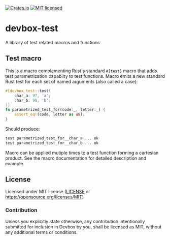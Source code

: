 [![Crates.io](https://img.shields.io/crates/v/devbox-test.svg)](https://crates.io/crates/devbox-test)
[![MIT licensed](https://img.shields.io/badge/license-MIT-blue.svg)](LICENSE)

# devbox-test

A library of test related macros and functions

## Test macro
This is a macro complementing Rust's standard `#[test]` macro that adds test parametrization
capabilty to test functions. Macro emits a new standard Rust test for each set of named
arguments (also called a case):
```rust
#[devbox_test::test(
    char_a: 97, 'a';
    char_b: 98, 'b';
)]
fn parametrized_test_for(code:_, letter:_) {
    assert_eq!(code, letter as u8);
}
```

Should produce:
```txt
test parametrized_test_for__char_a ... ok
test parametrized_test_for__char_b ... ok
```

Macro can be applied mutiple times to a test function forming a cartesian product.
See the macro documentation for detailed description and example.

## License

Licensed under MIT license ([LICENSE](LICENSE) or https://opensource.org/licenses/MIT)

### Contribution

Unless you explicitly state otherwise, any contribution intentionally submitted for inclusion in
Devbox by you, shall be licensed as MIT, without any additional terms or conditions.
